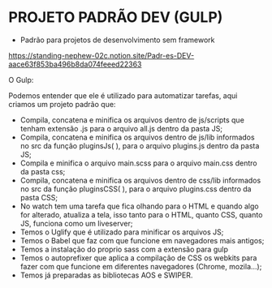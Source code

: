 # PROJETO PADRÃO DEV (GULP)

- Padrão para projetos de desenvolvimento sem framework

https://standing-nephew-02c.notion.site/Padr-es-DEV-aace63f853ba496b8da074feeed22363

O Gulp: 

Podemos entender que ele é utilizado para automatizar tarefas, aqui criamos um projeto padrão que:

- Compila, concatena e minifica os arquivos dentro de js/scripts que tenham extensão .js para o arquivo all.js dentro da pasta JS;
- Compila, concatena e minifica os arquivos dentro de js/lib informados no src da função pluginsJs( ), para o arquivo plugins.js dentro da pasta JS;
- Compila e minifica o arquivo main.scss para o arquivo main.css dentro da pasta css;
- Compila, concatena e minifica os arquivos dentro de css/lib informados no src da função pluginsCSS( ), para o arquivo plugins.css dentro da pasta CSS;
- No watch tem uma tarefa que fica olhando para o HTML e quando algo for alterado, atualiza a tela, isso tanto para o HTML, quanto CSS, quanto JS, funciona como um liveserver;
- Temos o Uglify que é utilizado para minificar os arquivos JS;
- Temos o Babel que faz com que funcione em navegadores mais antigos;
- Temos a instalação do proprio sass com a extensão para gulp
- Temos o autoprefixer que aplica a compilação de CSS os webkits para fazer com que funcione em diferentes navegadores (Chrome, mozila…);
- Temos já preparadas as bibliotecas AOS e SWIPER.

